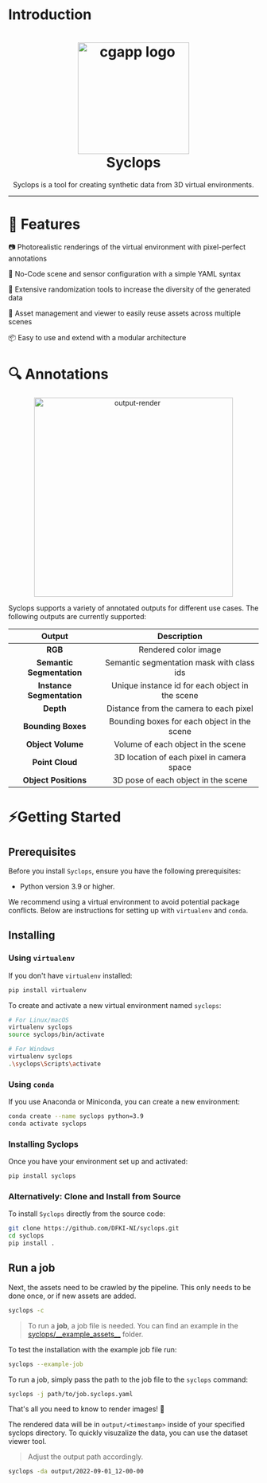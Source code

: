 # Introduction

<h1 align="center">
  <img alt="cgapp logo" src="https://user-images.githubusercontent.com/40243985/222779654-df09c551-3eab-4a08-aa3c-08ab6cfd73ab.png" width="224px"/><br/>
  Syclops
</h1>
<p align="center">Syclops is a tool for creating synthetic data from 3D virtual environments.</p>
<!-- <p align="center">
  <a href="https://github.com/agri-gaia/syclops-docs/">
    <img alt="Documentation" src="https://img.shields.io/badge/Documentation-0.0.0-blue.svg?style=flat-square">
  </a>
</p> -->

---


# 🎯 Features
📷 Photorealistic renderings of the virtual environment with pixel-perfect annotations

📄 No-Code scene and sensor configuration with a simple YAML syntax

🔧 Extensive randomization tools to increase the diversity of the generated data

💾 Asset management and viewer to easily reuse assets across multiple scenes

📦 Easy to use and extend with a modular architecture


# 🔍 Annotations
<div align="center">
  <img alt="output-render" src="https://user-images.githubusercontent.com/40243985/222779779-02d4fb4d-b3a9-4436-8d75-b37de437ec10.gif" width="400px"/><br/>
</div>

Syclops supports a variety of annotated outputs for different use cases. The following outputs are currently supported:

|Output|Description|
|:---:|:---:|
|**RGB**|Rendered color image|
|**Semantic Segmentation**|Semantic segmentation mask with class ids|
|**Instance Segmentation**|Unique instance id for each object in the scene|
|**Depth**|Distance from the camera to each pixel|
|**Bounding Boxes**|Bounding boxes for each object in the scene|
|**Object Volume**|Volume of each object in the scene|
|**Point Cloud**|3D location of each pixel in camera space|
|**Object Positions**|3D pose of each object in the scene|


# ⚡️Getting Started

## Prerequisites

Before you install `Syclops`, ensure you have the following prerequisites:

- Python version 3.9 or higher.

We recommend using a virtual environment to avoid potential package conflicts. Below are instructions for setting up with `virtualenv` and `conda`.

## Installing

### Using `virtualenv`

If you don't have `virtualenv` installed:

```bash
pip install virtualenv
```

To create and activate a new virtual environment named `syclops`:

```bash
# For Linux/macOS
virtualenv syclops
source syclops/bin/activate

# For Windows
virtualenv syclops
.\syclops\Scripts\activate
```

### Using `conda`

If you use Anaconda or Miniconda, you can create a new environment:

```bash
conda create --name syclops python=3.9
conda activate syclops
```

### Installing Syclops

Once you have your environment set up and activated:

```bash
pip install syclops
```

### Alternatively: Clone and Install from Source

To install `Syclops` directly from the source code:

```bash
git clone https://github.com/DFKI-NI/syclops.git
cd syclops
pip install .
```


## Run a job

Next, the assets need to be crawled by the pipeline. This only needs to be done once, or if new assets are added.
```bash
syclops -c
```

> To run a **job**, a job file is needed. You can find an example in the [syclops/\_\_example_assets\_\_](https://github.com/DFKI-NI/syclops/blob/main/syclops/__example_assets__/example_job.syclops.yaml) folder.

To test the installation with the example job file run:
```bash
syclops --example-job
```

To run a job, simply pass the path to the job file to the `syclops` command:
```bash
syclops -j path/to/job.syclops.yaml
```

That's all you need to know to render images! 🎉

The rendered data will be in `output/<timestamp>` inside of your specified syclops directory.
To quickly visuzalize the data, you can use the dataset viewer tool.

> Adjust the output path accordingly.

```bash
syclops -da output/2022-09-01_12-00-00
```
